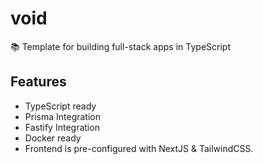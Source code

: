 # void

📚 Template for building full-stack apps in TypeScript 

## Features
- TypeScript ready
- Prisma Integration
- Fastify Integration
- Docker ready
- Frontend is pre-configured with NextJS & TailwindCSS.
